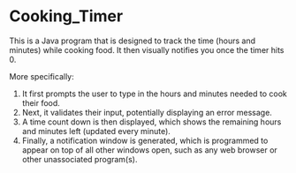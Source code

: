 # Cooking_Timer
This is a Java program that is designed to track the time (hours and minutes) while cooking food. It then visually notifies you once the timer hits 0.

More specifically:
1. It first prompts the user to type in the hours and minutes needed to cook their food.
2. Next, it validates their input, potentially displaying an error message.
3. A time count down is then displayed, which shows the remaining hours and minutes left (updated every minute).
4. Finally, a notification window is generated, which is programmed to appear on top of all other windows open,
such as any web browser or other unassociated program(s).
